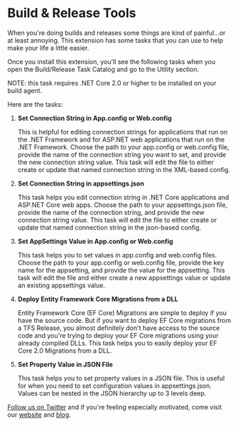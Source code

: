 # Build & Release Tools #

When you're doing builds and releases some things are kind of painful...or at least annoying.  This extension has some tasks that you can use to help make your life a little easier.

Once you install this extension, you'll see the following tasks when you open the Build/Release Task Catalog and go to the Utility section.  

NOTE: this task requires .NET Core 2.0 or higher to be installed on your build agent.

Here are the tasks:

1. **Set Connection String in App.config or Web.config**

   This is helpful for editing connection strings for applications that run on the .NET Framework and for ASP.NET web applications that run on the .NET Framework.  Choose the path to your app.config or web.config file, provide the name of the connection string you want to set, and provide the new connection string value.  This task will edit the file to either create or update that named connection string in the XML-based config.  

2. **Set Connection String in appsettings.json**

   This task helps you edit connection string in .NET Core applications and ASP.NET Core web apps.  Choose the path to your appsettings.json file, provide the name of the connection string, and provide the new connection string value.  This task will edit the file to either create or update that named connection string in the json-based config.

3. **Set AppSettings Value in App.config or Web.config**

   This task helps you to set <appsettings> values in app.config and web.config files.  Choose the path to your app.config or web.config file, provide the key name for the appsetting, and provide the value for the appsetting.  This task will edit the file and either create a new appsettings value or update an existing appsettings value.  

4. **Deploy Entity Framework Core Migrations from a DLL**

   Entity Framework Core (EF Core) Migrations are simple to deploy if you have the source code.  But if you want to deploy EF Core migrations from a TFS Release, you almost definitely don't have access to the source code and you're trying to deploy your EF Core migrations using your already compiled DLLs.  This task helps you to easily deploy your EF Core 2.0 Migrations from a DLL.   

5. **Set Property Value in JSON File**

   This task helps you to set property values in a JSON file.  This is useful for when you need to set configuration values in 
   appsettings.json.  Values can be nested in the JSON hierarchy up to 3 levels deep.  


[Follow us on Twitter](https://twitter.com/benday) and if you're feeling especially motivated, come visit our [website](https://www.benday.com/) and [blog](https://www.benday.com/blog/). 
